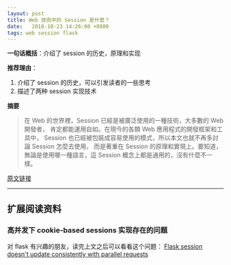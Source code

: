 ```yaml
---
layout: post
title: Web 技術中的 Session 是什麼？
date:   2018-10-23 14:26:00 +0800
tags: web session flask
---
```


**一句话概括**：介绍了 session 的历史，原理和实现

**推荐理由**：

1. 介绍了 session 的历史，可以引发读者的一些思考
2. 描述了两种 session 实现技术

<!--more-->

**摘要**

> 在 Web 的世界裡，Session 已經是被廣泛使用的一種技術，大多數的 Web 開發者，
> 肯定都能運用自如。在現今的各類 Web 應用程式的開發框架和工具中，
> Session 也已經被包裝成容易使用的模式，所以本文也就不再多討論 Session 怎麼去使用，
> 而是著重在 Session 的原理和實現上。要知道，無論是使用哪一種語言，這 Session 概念上都是通用的，沒有什麼不一樣。

[原文链接](http://fred-zone.blogspot.com/2014/01/web-session.html)

--------------------

## 扩展阅读资料

### 高并发下 cookie-based sessions 实现存在的问题

对 flask 有兴趣的朋友，读完上文之后可以看看这个问题：
[Flask session doesn't update consistently with parallel requests](https://stackoverflow.com/questions/52822914/flask-session-doesnt-update-consistently-with-parallel-requests>)
